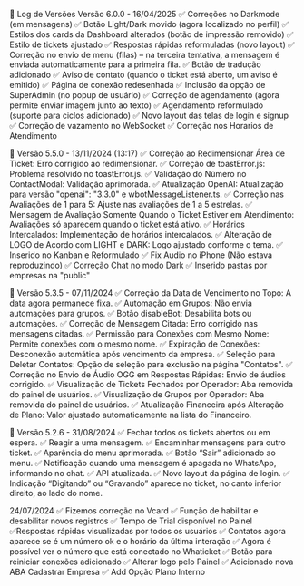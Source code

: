 📝 Log de Versões
Versão 6.0.0 - 16/04/2025
✅ Correções no Darkmode (em mensagens) 
✅ Botão Light/Dark movido (agora localizado no perfil) 
✅ Estilos dos cards da Dashboard alterados (botão de impressão removido) 
✅ Estilo de tickets ajustado 
✅ Respostas rápidas reformuladas (novo layout) 
✅ Correção no envio de menu (filas) – na terceira tentativa, a mensagem é enviada automaticamente para a primeira fila. 
✅ Botão de tradução adicionado 
✅ Aviso de contato (quando o ticket está aberto, um aviso é emitido) 
✅ Página de conexão redesenhada 
✅ Inclusão da opção de SuperAdmin (no popup de usuário) 
✅ Correção de agendamento (agora permite enviar imagem junto ao texto) 
✅ Agendamento reformulado (suporte para ciclos adicionado) 
✅ Novo layout das telas de login e signup 
✅ Correção de vazamento no WebSocket 
✅ Correção nos Horarios de Atendimento

🚀 Versão 5.5.0 - 13/11/2024 (13:17)
✅ Correção ao Redimensionar Área de Ticket: Erro corrigido ao redimensionar.
✅ Correção de toastError.js: Problema resolvido no toastError.js.
✅ Validação do Número no ContactModal: Validação aprimorada.
✅ Atualização OpenAI: Atualização para versão "openai": "3.3.0" e wbotMessageListener.ts.
✅ Correção nas Avaliações de 1 para 5: Ajuste nas avaliações de 1 a 5 estrelas.
✅ Mensagem de Avaliação Somente Quando o Ticket Estiver em Atendimento: Avaliações só aparecem quando o ticket está ativo.
✅ Horários Intercalados: Implementação de horários intercalados.
✅ Alteração de LOGO de Acordo com LIGHT e DARK: Logo ajustado conforme o tema.
✅ Inserido no Kanban e Reformulado 
✅ Fix Audio no iPhone (Não estava reproduzindo) 
✅ Correção Chat no modo Dark 
✅ Inserido pastas por empresas na "public"

🚀 Versão 5.3.5 - 07/11/2024
✅ Correção da Data de Vencimento no Topo: A data agora permanece fixa.
✅ Automação em Grupos: Não envia automações para grupos.
✅ Botão disableBot: Desabilita bots ou automações.
✅ Correção de Mensagem Citada: Erro corrigido nas mensagens citadas.
✅ Permissão para Conexões com Mesmo Nome: Permite conexões com o mesmo nome.
✅ Expiração de Conexões: Desconexão automática após vencimento da empresa.
✅ Seleção para Deletar Contatos: Opção de seleção para exclusão na página "Contatos".
✅ Correção no Envio de Áudio OGG em Respostas Rápidas: Envio de áudios corrigido.
✅ Visualização de Tickets Fechados por Operador: Aba removida do painel de usuários.
✅ Visualização de Grupos por Operador: Aba removida do painel de usuários.
✅ Atualização Financeira após Alteração de Plano: Valor ajustado automaticamente na lista do Financeiro.

🚀 Versão 5.2.6 - 31/08/2024
✅ Fechar todos os tickets abertos ou em espera. ✅ Reagir a uma mensagem. ✅ Encaminhar mensagens para outro ticket. ✅ Aparência do menu aprimorada. ✅ Botão “Sair” adicionado ao menu. ✅ Notificação quando uma mensagem é apagada no WhatsApp, informando no chat. ✅ API atualizada. ✅ Novo layout da página de login. ✅ Indicação “Digitando” ou “Gravando” aparece no ticket, no canto inferior direito, ao lado do nome.

24/07/2024
✅ Fizemos correção no Vcard 
✅ Função de habilitar e desabilitar novos registros 
✅ Tempo de Trial disponível no Painel 
✅Respostas rápidas visualizadas por todos os usuários 
✅ Contatos agora aparece se é um número ok e o horário da última interação 
✅ Agora é possível ver o número que está conectado no Whaticket 
✅ Botão para reiniciar conexões adicionado 
✅ Alterar logo pelo Painel 
✅ Adicionado nova ABA Cadastrar Empresa 
✅ Add Opção Plano Interno
